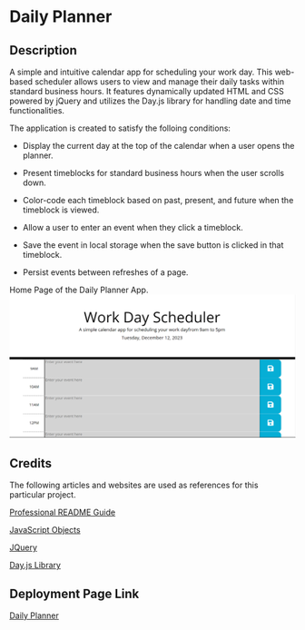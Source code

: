 # Daily Planner

## Description

A simple and intuitive calendar app for scheduling your work day. This web-based scheduler allows users to view and manage their daily tasks within standard business hours. It features dynamically updated HTML and CSS powered by jQuery and utilizes the Day.js library for handling date and time functionalities.

The application is created to satisfy the folloing conditions:

-  Display the current day at the top of the calendar when a user opens the planner.

-  Present timeblocks for standard business hours when the user scrolls down.

-  Color-code each timeblock based on past, present, and future when the timeblock is viewed.

-  Allow a user to enter an event when they click a timeblock.

-  Save the event in local storage when the save button is clicked in that timeblock.

-  Persist events between refreshes of a page.

Home Page of the Daily Planner App.
![Image showing Daily Planner App.](./assets/images/homepage-screenshot.png)

## Credits

The following articles and websites are used as references for this particular project.

[Professional README Guide](https://coding-boot-camp.github.io/full-stack/github/professional-readme-guide)

[JavaScript Objects](https://developer.mozilla.org/en-US/docs/Web/JavaScript/Reference/Global_Objects/Object)

[JQuery](https://jquery.com/)

[Day.js Library](https://day.js.org/docs/en/display/format)

## Deployment Page Link

[Daily Planner](https://anjalsali.github.io/Daily-Planner/)
